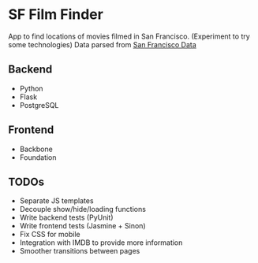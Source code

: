 SF Film Finder
==============
App to find locations of movies filmed in San Francisco. (Experiment to try some technologies)
Data parsed from [San Francisco Data](https://data.sfgov.org/)

Backend
-------
* Python
* Flask
* PostgreSQL

Frontend
--------
* Backbone
* Foundation

TODOs
-----
* Separate JS templates
* Decouple show/hide/loading functions
* Write backend tests (PyUnit)
* Write frontend tests (Jasmine + Sinon)
* Fix CSS for mobile
* Integration with IMDB to provide more information
* Smoother transitions between pages
